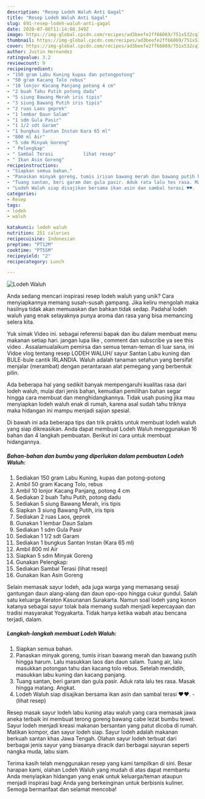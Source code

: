 ```yaml
---
description: "Resep Lodeh Waluh Anti Gagal"
title: "Resep Lodeh Waluh Anti Gagal"
slug: 691-resep-lodeh-waluh-anti-gagal
date: 2020-07-06T11:14:08.349Z
image: https://img-global.cpcdn.com/recipes/ad3beefe2ff66069/751x532cq70/lodeh-waluh-foto-resep-utama.jpg
thumbnail: https://img-global.cpcdn.com/recipes/ad3beefe2ff66069/751x532cq70/lodeh-waluh-foto-resep-utama.jpg
cover: https://img-global.cpcdn.com/recipes/ad3beefe2ff66069/751x532cq70/lodeh-waluh-foto-resep-utama.jpg
author: Justin Hernandez
ratingvalue: 3.2
reviewcount: 9
recipeingredient:
- "150 gram Labu Kuning kupas dan potongpotong"
- "50 gram Kacang Tolo rebus"
- "10 lonjor Kacang Panjang potong 4 cm"
- "2 buah Tahu Putih potong dadu"
- "5 siung Bawang Merah iris tipis"
- "3 siung Bawang Putih iris tipis"
- "2 ruas Laos geprek"
- "1 lembar Daun Salam"
- "1 sdm Gula Pasir"
- "1 1/2 sdt Garam"
- "1 bungkus Santan Instan Kara 65 ml"
- "800 ml Air"
- "5 sdm Minyak Goreng"
- " Pelengkap"
- " Sambal Terasi           lihat resep"
- " Ikan Asin Goreng"
recipeinstructions:
- "Siapkan semua bahan."
- "Panaskan minyak goreng, tumis irisan bawang merah dan bawang putih hingga harum. Lalu masukkan laos dan daun salam. Tuang air, lalu masukkan potongan tahu dan kacang tolo rebus. Setelah mendidih, masukkan labu kuning dan kacang panjang."
- "Tuang santan, beri garam dan gula pasir. Aduk rata lalu tes rasa. Masak hingga matang. Angkat."
- "Lodeh Waluh siap disajikan bersama ikan asin dan sambal terasi ♥️♥️.             (lihat resep)"
categories:
- Resep
tags:
- lodeh
- waluh

katakunci: lodeh waluh 
nutrition: 251 calories
recipecuisine: Indonesian
preptime: "PT12M"
cooktime: "PT55M"
recipeyield: "2"
recipecategory: Lunch

---
```



![Lodeh Waluh](https://img-global.cpcdn.com/recipes/ad3beefe2ff66069/751x532cq70/lodeh-waluh-foto-resep-utama.jpg)

Anda sedang mencari inspirasi resep lodeh waluh yang unik? Cara menyiapkannya memang susah-susah gampang. Jika keliru mengolah maka hasilnya tidak akan memuaskan dan bahkan tidak sedap. Padahal lodeh waluh yang enak selayaknya punya aroma dan rasa yang bisa memancing selera kita.

Yuk simak Video ini. sebagai referensi bapak dan ibu dalam membuat menu makanan setiap hari. jangan lupa like , comment dan subscribe ya see this video . Assalamualaikum pemirsa dan semua teman-teman di luar sana, ini Vidoe vlog tentang resep LODEH WALUH/ sayur Santan Labu kuning dan BULE-bule cantik IRLANDIA. Waluh adalah tanaman setahun yang bersifat menjalar (merambat) dengan perantaraan alat pemegang yang berbentuk pilin.

Ada beberapa hal yang sedikit banyak mempengaruhi kualitas rasa dari lodeh waluh, mulai dari jenis bahan, kemudian pemilihan bahan segar hingga cara membuat dan menghidangkannya. Tidak usah pusing jika mau menyiapkan lodeh waluh enak di rumah, karena asal sudah tahu triknya maka hidangan ini mampu menjadi sajian spesial.


Di bawah ini ada beberapa tips dan trik praktis untuk membuat lodeh waluh yang siap dikreasikan. Anda dapat membuat Lodeh Waluh menggunakan 16 bahan dan 4 langkah pembuatan. Berikut ini cara untuk membuat hidangannya.

<!--inarticleads1-->

##### Bahan-bahan dan bumbu yang diperlukan dalam pembuatan Lodeh Waluh:

1. Sediakan 150 gram Labu Kuning, kupas dan potong-potong
1. Ambil 50 gram Kacang Tolo, rebus
1. Ambil 10 lonjor Kacang Panjang, potong 4 cm
1. Sediakan 2 buah Tahu Putih, potong dadu
1. Sediakan 5 siung Bawang Merah, iris tipis
1. Siapkan 3 siung Bawang Putih, iris tipis
1. Sediakan 2 ruas Laos, geprek
1. Gunakan 1 lembar Daun Salam
1. Sediakan 1 sdm Gula Pasir
1. Sediakan 1 1/2 sdt Garam
1. Sediakan 1 bungkus Santan Instan (Kara 65 ml)
1. Ambil 800 ml Air
1. Siapkan 5 sdm Minyak Goreng
1. Gunakan  Pelengkap:
1. Sediakan  Sambal Terasi           (lihat resep)
1. Gunakan  Ikan Asin Goreng


Selain memasak sayur lodeh, ada juga warga yang memasang sesaji gantungan daun alang-alang dan daun opo-opo hingga cukur gundul. Salah satu keluarga Keraton Kasunanan Surakarta. Namun soal lodeh yang konon katanya sebagai sayur tolak bala memang sudah menjadi kepercayaan dan tradisi masyarakat Yogyakarta. Tidak hanya ketika wabah atau bencana terjadi, dalam. 

<!--inarticleads2-->

##### Langkah-langkah membuat Lodeh Waluh:

1. Siapkan semua bahan.
1. Panaskan minyak goreng, tumis irisan bawang merah dan bawang putih hingga harum. Lalu masukkan laos dan daun salam. Tuang air, lalu masukkan potongan tahu dan kacang tolo rebus. Setelah mendidih, masukkan labu kuning dan kacang panjang.
1. Tuang santan, beri garam dan gula pasir. Aduk rata lalu tes rasa. Masak hingga matang. Angkat.
1. Lodeh Waluh siap disajikan bersama ikan asin dan sambal terasi ♥️♥️. -             (lihat resep)


Resep masak sayur lodeh labu kuning atau waluh yang cara memasak jawa aneka terbaik ini membuat terong goreng bawang cabe lezat bumbu tewel. Sayur lodeh menjadi kreasi makanan bersantan yang patut dicoba di rumah. Matikan kompor, dan sayur lodeh siap. Sayur lodeh adalah makanan berkuah santan khas Jawa Tengah. Olahan sayur lodeh terbuat dari berbagai jenis sayur yang biasanya diracik dari berbagai sayuran seperti nangka muda, labu siam. 

Terima kasih telah menggunakan resep yang kami tampilkan di sini. Besar harapan kami, olahan Lodeh Waluh yang mudah di atas dapat membantu Anda menyiapkan hidangan yang enak untuk keluarga/teman ataupun menjadi inspirasi bagi Anda yang berkeinginan untuk berbisnis kuliner. Semoga bermanfaat dan selamat mencoba!

